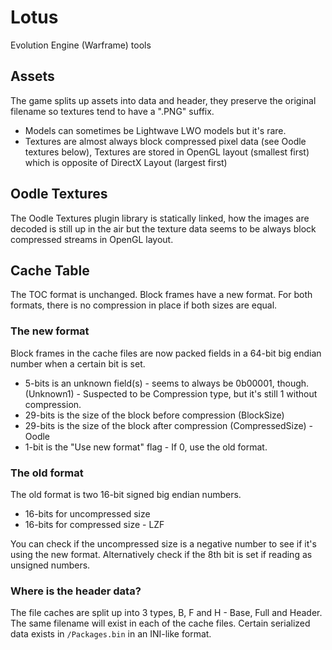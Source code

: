 # Lotus
Evolution Engine (Warframe) tools

## Assets

The game splits up assets into data and header, they preserve the original filename so textures tend to have a ".PNG" suffix. 

- Models can sometimes be Lightwave LWO models but it's rare.
- Textures are almost always block compressed pixel data (see Oodle textures below), Textures are stored in OpenGL layout (smallest first) which is opposite of DirectX Layout (largest first)

## Oodle Textures

The Oodle Textures plugin library is statically linked, how the images are decoded is still up in the air but the texture data seems to be always block compressed streams in OpenGL layout.

## Cache Table

The TOC format is unchanged. Block frames have a new format. For both formats, there is no compression in place if both sizes are equal.

### The new format

Block frames in the cache files are now packed fields in a 64-bit big endian number when a certain bit is set.

- 5-bits is an unknown field(s) - seems to always be 0b00001, though. (Unknown1) - Suspected to be Compression type, but it's still 1 without compression.
- 29-bits is the size of the block before compression (BlockSize)
- 29-bits is the size of the block after compression (CompressedSize) - Oodle
- 1-bit is the "Use new format" flag - If 0, use the old format.

### The old format

The old format is two 16-bit signed big endian numbers.

- 16-bits for uncompressed size 
- 16-bits for compressed size - LZF

You can check if the uncompressed size is a negative number to see if it's using the new format. Alternatively check if the 8th bit is set if reading as unsigned numbers.

### Where is the header data?

The file caches are split up into 3 types, B, F and H - Base, Full and Header. The same filename will exist in each of the cache files. Certain serialized data exists in `/Packages.bin` in an INI-like format.

